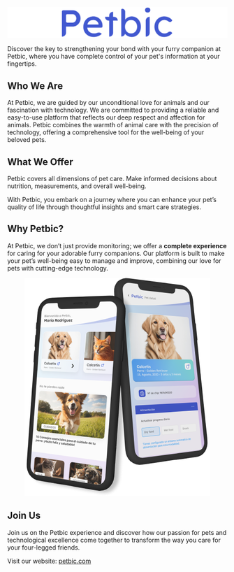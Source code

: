 
<p align="center">
  <img src="../images/petbic.svg" alt="Petbic App" />
</p>




<p align="center">
  <div>Discover the key to strengthening your bond with your furry companion at Petbic, where you have complete control of your pet's information at your fingertips.
  <div/>
</p>

## Who We Are

At Petbic, we are guided by our unconditional love for animals and our fascination with technology. We are committed to providing a reliable and easy-to-use platform that reflects our deep respect and affection for animals. Petbic combines the warmth of animal care with the precision of technology, offering a comprehensive tool for the well-being of your beloved pets.

## What We Offer

Petbic covers all dimensions of pet care. Make informed decisions about nutrition, measurements, and overall well-being.

With Petbic, you embark on a journey where you can enhance your pet’s quality of life through thoughtful insights and smart care strategies.

## Why Petbic?

At Petbic, we don’t just provide monitoring; we offer a **complete experience** for caring for your adorable furry companions. Our platform is built to make your pet’s well-being easy to manage and improve, combining our love for pets with cutting-edge technology.

<p align="center">
  <img src="../images/app.png" alt="Petbic App" />
</p>

## Join Us

Join us on the Petbic experience and discover how our passion for pets and technological excellence come together to transform the way you care for your four-legged friends.

Visit our website: [petbic.com](https://www.petbic.com)



